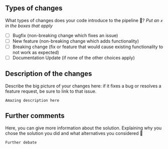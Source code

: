 ## Types of changes

What types of changes does your code introduce to the pipeline 🦋?
_Put an `x` in the boxes that apply_ 

- [ ] Bugfix (non-breaking change which fixes an issue)
- [ ] New feature (non-breaking change which adds functionality)
- [ ] Breaking change (fix or feature that would cause existing functionality to not work as expected)
- [ ] Documentation Update (if none of the other choices apply)

## Description of the changes

Describe the big picture of your changes here: if it fixes a bug or resolves a feature request, be sure to link to that issue.
```
Amazing description here
```

## Further comments

Here, you can give more information about the solution.
Explaining why you chose the solution you did and what alternatives you considered 📢

```
Further debate
```
